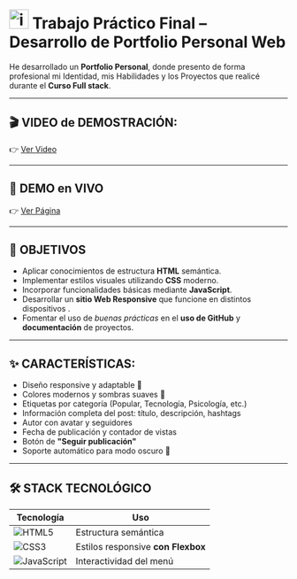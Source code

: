 # <img width="35" height="35" alt="image" src="https://github.com/user-attachments/assets/0f683f81-7295-4338-873c-7fa4d09ec771" /> Trabajo Práctico Final – Desarrollo de Portfolio Personal Web
He desarrollado un **Portfolio Personal**, donde presento de forma profesional mi Identidad, mis Habilidades y los Proyectos que realicé durante el **Curso Full stack**.

---

## 🎬 VIDEO de DEMOSTRACIÓN:

👉 [Ver Video]()

---

## 🔗 DEMO en VIVO

👉 [Ver Página]()

---

## 🎯 OBJETIVOS
- Aplicar conocimientos de estructura **HTML** semántica.
- Implementar estilos visuales utilizando **CSS** moderno.
- Incorporar funcionalidades básicas mediante **JavaScript**.
- Desarrollar un **sitio Web Responsive** que funcione en distintos dispositivos .
- Fomentar el uso de _buenas prácticas_ en el **uso de GitHub** y **documentación** de proyectos.

---

## ✨ CARACTERÍSTICAS:

- Diseño responsive y adaptable 📱
- Colores modernos y sombras suaves 🎨
- Etiquetas por categoría (Popular, Tecnología, Psicología, etc.)
- Información completa del post: título, descripción, hashtags
- Autor con avatar y seguidores
- Fecha de publicación y contador de vistas
- Botón de **"Seguir publicación"**
- Soporte automático para modo oscuro 🌙

---

## 🛠 STACK TECNOLÓGICO

| Tecnología | Uso |
|------------|------|
| ![HTML5](https://img.shields.io/badge/html5-%23E34F26.svg?style=for-the-badge&logo=html5&logoColor=white) | Estructura semántica |
| ![CSS3](https://img.shields.io/badge/css3-%231572B6.svg?style=for-the-badge&logo=css3&logoColor=white) | Estilos responsive **con Flexbox** |
| ![JavaScript](https://img.shields.io/badge/JavaScript-%23323330.svg?style=for-the-badge&logo=javascript&logoColor=F7DF1E) | Interactividad del menú |

